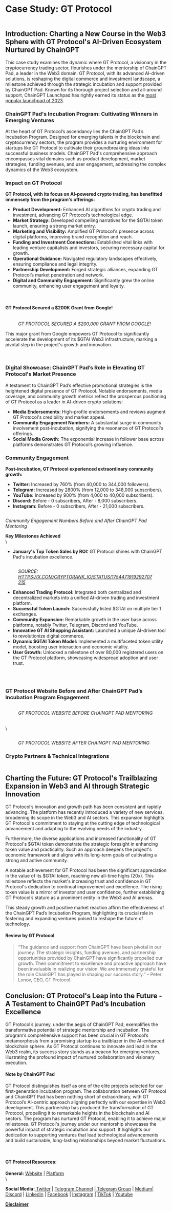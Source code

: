 # Case Study: GT Protocol

<figure><img src="../../.gitbook/assets/image (15).png" alt=""><figcaption></figcaption></figure>

## **Introduction: Charting a New Course in the Web3 Sphere with GT Protocol's AI-Driven Ecosystem Nurtured by ChainGPT**

This case study examines the dynamic where GT Protocol, a visionary in the cryptocurrency trading sector, flourishes under the mentorship of ChainGPT Pad, a leader in the Web3 domain. GT Protocol, with its advanced AI-driven solutions, is reshaping the digital commerce and investment landscape, a milestone achieved through the strategic incubation and support provided by ChainGPT Pad. Known for its thorough project selection and all-around support, ChainGPT Launchpad has rightly earned its status as the [most popular launchpad of 2023](https://x.com/CryptoRank\_io/status/1744314009937993771?s=20).

### **ChainGPT Pad's Incubation Program: Cultivating Winners in Emerging Ventures**

At the heart of GT Protocol’s ascendancy lies the ChainGPT Pad’s Incubation Program. Designed for emerging talents in the blockchain and cryptocurrency sectors, the program provides a nurturing environment for startups like GT Protocol to cultivate their groundbreaking ideas into successful business models. ChainGPT Pad's comprehensive approach encompasses vital domains such as product development, market strategies, funding avenues, and user engagement, addressing the complex dynamics of the Web3 ecosystem.

### **Impact on GT Protocol**

**GT Protocol, with its focus on AI-powered crypto trading, has benefitted immensely from the program's offerings:**

* **Product Development:** Enhanced AI algorithms for crypto trading and investment, advancing GT Protocol’s technological edge.
* **Market Strategy:** Developed compelling narratives for the $GTAI token launch, ensuring a strong market entry.
* **Marketing and Visibility:** Amplified GT Protocol's presence across digital platforms, improving brand recognition and reach.
* **Funding and Investment Connections:** Established vital links with leading venture capitalists and investors, securing necessary capital for growth.
* **Operational Guidance:** Navigated regulatory landscapes effectively, ensuring compliance and legal integrity.
* **Partnership Development:** Forged strategic alliances, expanding GT Protocol’s market penetration and network.
* **Digital and Community Engagement:** Significantly grew the online community, enhancing user engagement and loyalty.

‍

#### **GT Protocol Secured a $200K Grant from Google!**

<figure><img src="https://assets-global.website-files.com/64354b8ce4872a52ac1c7b06/65c4daba844841c76a807828_cgMCq_MB63F9ouDr5HfpwsezevXFfdiuZUZfjGBBwUqX6hoNWZ8uLIpZOOevyh5CKsdAXtLF3qPRMZSux8o1Kjrk4-Dc6dud6UBxZn4oC996RDXFRhBiBaMjt9ZE98IvSffrtP1cknknRVLZgvSRBaw.jpeg" alt=""><figcaption><p><em>GT PROTOCOL SECURED A $200,000 GRANT FROM GOOGLE!</em></p></figcaption></figure>

This major grant from Google empowers GT Protocol to significantly accelerate the development of its $GTAI Web3 infrastructure, marking a pivotal step in the project's growth and innovation.

‍

### **Digital Showcase: ChainGPT Pad’s Role in Elevating GT Protocol's Market Presence**

A testament to ChainGPT Pad’s effective promotional strategies is the heightened digital presence of GT Protocol. Notable endorsements, media coverage, and community growth metrics reflect the prosperous positioning of GT Protocol as a leader in AI-driven crypto solutions:

* **Media Endorsements:** High-profile endorsements and reviews augment GT Protocol's credibility and market appeal.
* **Community Engagement Numbers:** A substantial surge in community involvement post-incubation, signifying the resonance of GT Protocol's offerings.
* **Social Media Growth:** The exponential increase in follower base across platforms demonstrates GT Protocol’s growing influence.

### **Community Engagement**

**Post-incubation, GT Protocol experienced extraordinary community growth:**

* **Twitter:** Increased by 760% (from 40,000 to 344,000 followers).
* **Telegram:** Increased by 2800% (from 12,000 to 348,000 subscribers).
* **YouTube:** Increased by 900% (from 4,000 to 40,000 subscribers).
* **Discord:** Before - 0 subscribers, After - 8,000 subscribers.
* **Instagram:** Before - 0 subscribers, After - 21,000 subscribers.

<figure><img src="https://assets-global.website-files.com/64354b8ce4872a52ac1c7b06/65c4dabaf622917e4c14eb9f_8davXZmYGkWmcpJQWgGsmmyDAwHvqfALVvLMBIUILk6xbUK1xCAc6a40Cvbu0eKRIDnOBajxNlA9ND5dxUBYjyyRHAcN-4r0U4rOTDyhoiB_zYsokJ0babPla-JdcbPf13bKhZU-2nrN8XT6vTw38u0.png" alt=""><figcaption></figcaption></figure>

_Community Engagement Numbers Before and After ChainGPT Pad Mentoring_

**Key Milestones Achieved**\
\



* **January's Top Token Sales by ROI:** GT Protocol shines with ChainGPT Pad's incubation excellence.

<figure><img src="https://assets-global.website-files.com/64354b8ce4872a52ac1c7b06/65c4dabae81800721f1abdca_dbVsihm3I61uUT_QXIZL9XmEO0-HDpC7rY75z0udBi5r-xp-1pCpvcUGrUSwtVP35s4KTGqVtpnYmkelsGEy-YPqQhza1QrDQzbbXcQ7wUpQMJ5CE7dUwIlQoFHsf-amScJShbgkqcUXgmJYyp5XTOk.png" alt=""><figcaption><p><em>SOURCE:</em> <a href="https://x.com/CryptoRank_io/status/1754471919292707215"><em>HTTPS://X.COM/CRYPTORANK_IO/STATUS/1754471919292707215</em></a></p></figcaption></figure>

* **Enhanced Trading Protocol:** Integrated both centralized and decentralized markets into a unified AI-driven trading and investment platform.
* **Successful Token Launch:** Successfully listed $GTAI on multiple tier 1 exchanges.
* **Community Expansion:** Remarkable growth in the user base across platforms, notably Twitter, Telegram, Discord and YouTube.
* **Innovative GT AI Shopping Assistant:** Launched a unique AI-driven tool to revolutionize digital commerce.
* **Dynamic $GTAI Token Model:** Implemented a multifaceted token utility model, boosting user interaction and economic vitality.
* **User Growth:** Unlocked a milestone of over 80,000 registered users on the GT Protocol platform, showcasing widespread adoption and user trust.

<figure><img src="https://assets-global.website-files.com/64354b8ce4872a52ac1c7b06/65c4dab93ccf9913c93b2ef2_6Qe8j9C6gRR-R6Ds2KvUOaum-k76Km1FORHI39Q7BmOurvWnViR6aJ23XREAQP-MeoPBVZfUauqmnfQ_ul9lorvpBDLEXv8PZIOV34ny_EyMC9wITwryXGfw1ImC0w7-ZRa9w1lW3T0MzdUpu_XX5zk.jpeg" alt=""><figcaption></figcaption></figure>

‍

### **GT Protocol Website Before and After ChainGPT Pad’s Incubation Program Engagement**

<figure><img src="https://assets-global.website-files.com/64354b8ce4872a52ac1c7b06/65c4dabae879c872a25318bc_FeAPKU2EORDNRg8IkduwJ69OsE8SI25c6yp03afCMcyCj9vmmGPa1kpfut4FbdKwezUMUphpZ8Gb77M_b3sMBz8xixh35hGnhldlX15sC5JSXUShnwuIc1QuIeYzXHz7HzFk2SlBczWN8rLs7RQbHH8.jpeg" alt=""><figcaption><p><em>GT PROTOCOL WEBSITE BEFORE CHAINGPT PAD MENTORING</em></p></figcaption></figure>

\
\


<figure><img src="https://assets-global.website-files.com/64354b8ce4872a52ac1c7b06/65c4daba3434411e4a7be332_LmmwjTyOeKT8cPBfkDN53cha08rbuAbolrMFAcF3D4rQhRAyGXgf-L3ht_M-3mgbG4SuS-qt-9D0WmBp66HmlsWS8tQQCaOzO5EtVt1yd6i_cY0MC3FpamnQaGDeGg1UtO3OBQCw6FuNrroGDw9NT9U.png" alt=""><figcaption><p><em>GT PROTOCOL WEBSITE AFTER CHAINGPT PAD MENTORING</em></p></figcaption></figure>

### **Crypto Partners & Technical Integrations** 

<figure><img src="https://assets-global.website-files.com/64354b8ce4872a52ac1c7b06/65c4daba2af45db054abeb28_Gj_Gj4dLMxHUuiVizpKs1Lma6tgL4Hw_dkiDZ2s4u8NO8E6NxPrsUch73Q688MolS6oxY0sKTJvmXHinSZoetyIEkZJJp2kFQBiz879LlqasAOYS3IfjXuvgOZyOBp-EhZuNNfRlnQGb4ts6SH33Y9I.png" alt=""><figcaption></figcaption></figure>

## **Charting the Future: GT Protocol's Trailblazing Expansion in Web3 and AI through Strategic Innovation**

GT Protocol’s innovation and growth path has been consistent and rapidly advancing. The platform has recently introduced a variety of new services, broadening its scope in the Web3 and AI sectors. This expansion highlights GT Protocol's commitment to staying at the cutting edge of technological advancement and adapting to the evolving needs of the industry.

Furthermore, the diverse applications and increased functionality of GT Protocol's $GTAI token demonstrate the strategic foresight in enhancing token value and practicality. Such an approach deepens the project's economic framework and aligns with its long-term goals of cultivating a strong and active community.

A notable achievement for GT Protocol has been the significant appreciation in the value of its $GTAI token, reaching new all-time highs (20x). This milestone reflects the market's increasing trust and confidence in GT Protocol's dedication to continual improvement and excellence. The rising token value is a mirror of investor and user confidence, further establishing GT Protocol’s stature as a prominent entity in the Web3 and AI arenas.

This steady growth and positive market reaction affirm the effectiveness of the ChainGPT Pad’s Incubation Program, highlighting its crucial role in fostering and expanding ventures poised to reshape the future of technology.

#### **Review by GT Protocol**

> “The guidance and support from ChainGPT have been pivotal in our journey. The strategic insights, funding avenues, and partnership opportunities provided by ChainGPT have significantly propelled our growth. Their commitment to excellence and proactive approach have been invaluable in realizing our vision. We are immensely grateful for the role ChainGPT has played in shaping our success story.” – Peter Lonov, CEO, GT Protocol.

## **Conclusion: GT Protocol's Leap into the Future - A Testament to ChainGPT Pad’s Incubation Excellence**

GT Protocol’s journey, under the aegis of ChainGPT Pad, exemplifies the transformative potential of strategic mentorship and incubation. The program’s comprehensive support has been crucial in GT Protocol’s metamorphosis from a promising startup to a trailblazer in the AI-enhanced blockchain sphere. As GT Protocol continues to innovate and lead in the Web3 realm, its success story stands as a beacon for emerging ventures, illustrating the profound impact of nurtured collaboration and visionary execution.

#### **Note by ChainGPT Pad**

GT Protocol distinguishes itself as one of the elite projects selected for our first-generation incubation program. The collaboration between GT Protocol and ChainGPT Pad has been nothing short of extraordinary, with GT Protocol’s AI-centric approach aligning perfectly with our expertise in Web3 development. This partnership has produced the transformation of GT Protocol, propelling it to remarkable heights in the blockchain and AI sectors. The program has nurtured GT Protocol, enabling it to achieve major milestones. GT Protocol's journey under our mentorship showcases the powerful impact of strategic incubation and support. It highlights our dedication to supporting ventures that lead technological advancements and build sustainable, long-lasting relationships beyond market fluctuations.

‍

#### **GT Protocol Resources:**

‍**General:** [Website](https://www.gt-protocol.io/) | [Platform](http://app.gt-protocol.io/)  \
\


**Social Media:**[ Twitter](https://twitter.com/gt\_protocol) | [Telegram Channel](https://t.me/GTProtocolNews) |[ ](https://medium.com/@gt-protocol)[Telegram Group](https://t.me/GTProtocolChat) | [Medium](https://medium.com/@gt-protocol)| [Discord](https://discord.gg/gt-protocol) | [Linkedin](https://www.linkedin.com/company/gtprotocol) | [Facebook](https://www.facebook.com/gtprotocol) | [Instagram](https://www.instagram.com/gt.protocol/) | [TikTok](https://www.tiktok.com/@gtprotocolio) | [Youtube](https://www.youtube.com/@gtprotocol)



[**Disclaimer**](../legal-docs/disclaimer.md)
